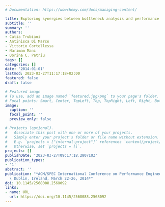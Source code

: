 ```yaml
---
# Documentation: https://wowchemy.com/docs/managing-content/

title: Exploring synergies between bottleneck analysis and performance antipatterns
subtitle: ''
summary: ''
authors:
- Catia Trubiani
- Antinisca Di Marco
- Vittorio Cortellessa
- Nariman Mani
- Dorina C. Petriu
tags: []
categories: []
date: '2014-01-01'
lastmod: 2023-03-27T11:17:18+02:00
featured: false
draft: false

# Featured image
# To use, add an image named `featured.jpg/png` to your page's folder.
# Focal points: Smart, Center, TopLeft, Top, TopRight, Left, Right, BottomLeft, Bottom, BottomRight.
image:
  caption: ''
  focal_point: ''
  preview_only: false

# Projects (optional).
#   Associate this post with one or more of your projects.
#   Simply enter your project's folder or file name without extension.
#   E.g. `projects = ["internal-project"]` references `content/project/deep-learning/index.md`.
#   Otherwise, set `projects = []`.
projects: []
publishDate: '2023-03-27T09:17:18.280710Z'
publication_types:
- '1'
abstract: ''
publication: "*ACM/SPEC International Conference on Performance Engineering, ICPE'14,\
  \ Dublin, Ireland, March 22-26, 2014*"
doi: 10.1145/2568088.2568092
links:
- name: URL
  url: https://doi.org/10.1145/2568088.2568092
---
```

